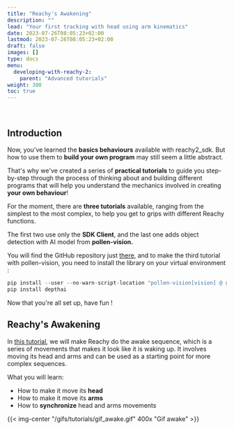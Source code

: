 ```yaml
---
title: "Reachy's Awakening"
description: ""
lead: "Your first tracking with head using arm kinematics"
date: 2023-07-26T08:05:23+02:00
lastmod: 2023-07-26T08:05:23+02:00
draft: false
images: []
type: docs
menu:
  developing-with-reachy-2:
    parent: "Advanced tutorials"
weight: 300
toc: true
---
```

<br>

## Introduction 


Now, you’ve learned the **basics behaviours** available with reachy2_sdk. But how to use them to **build your own program** may still seem a little abstract. 

That's why we've created a series of **practical tutorials** to guide you step-by-step through the process of thinking about and building different programs that will help you understand the mechanics involved in creating **your own behaviour**! 

For the moment, there are **three tutorials** available, ranging from the simplest to the most complex, to help you get to grips with different Reachy functions. 

The first two use only the **SDK Client**, and the last one adds object detection with AI model from **pollen-vision.** 

You will find the GitHub repository just [there](https://github.com/pollen-robotics/reachy2-tutorials), and to make the third tutorial with pollen-vision, you need to install the library on your virtual environment : 

```python 
pip install --user --no-warn-script-location "pollen-vision[vision] @ git+https://github.com/pollen-robotics/pollen-vision.git@develop"
pip install depthai
```

Now that you're all set up, have fun ! 

## Reachy's Awakening 

In [this tutorial](https://github.com/pollen-robotics/reachy2-tutorials/blob/main/1_Reachy_awakening.ipynb), we will make Reachy do the awake sequence, which is a series of movements that makes it look like it is waking up. It involves moving its head and arms and can be used as a starting point for more complex sequences.

What you will learn:

- How to make it move its **head**
- How to make it move its **arms**
- How to **synchronize** head and arms movements

{{< img-center "/gifs/tutorials/gif_awake.gif" 400x "Gif awake" >}}
